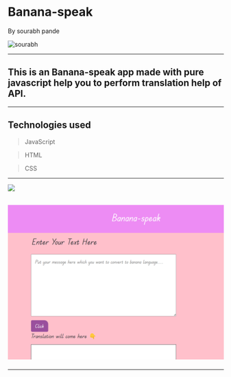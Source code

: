 # Banana-speak
By sourabh pande

 ![sourabh](https://img.shields.io/badge/sourabh--Pande-JS--Developer-green)

---
## This is an Banana-speak app made with pure javascript help you to perform translation help of API.

---
## Technologies used

> JavaScript

> HTML

> CSS
---


[ <img src= "https://img.shields.io/badge/Go LiVE-1DA1F?style=for-the-badge&logo=&logoColor=white" />](https://banana-speak-transalator.vercel.app/) 



## ![website](./img/img.png)
---